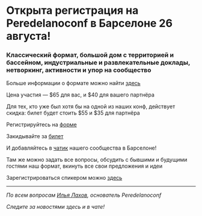 # Открыта регистрация на **Peredelanoconf** в Барселоне 26 августа!

### Классический формат, большой дом с территорией и бассейном, индустриальные и развлекательные доклады, нетворкинг, активности и упор на сообщество

Больше информации о формате можно найти [здесь](/./confs/standard.md)

Цена участия — $65 для вас, и $40 для вашего партнёра

Для тех, кто уже был хотя бы на одной из наших конф, действует скидка: билет будет стоить $55 и $35 для партнёра

Регистрируйтесь на [форме]( https://docs.google.com/forms/d/1f56KTw5UjHWLuKtjF_71fWVT8KV6GUlceDr6aICayug)

Закидывайте за [билет](/./guides/how-to-pay.md)

И добавляйтесь в [чатик](https://t.me/peredelanoconfbarcelona) нашего сообщества в Барселоне! 

Там же можно задать все вопросы, обсудить с бывшими и будущими гостями наш формат, вкинуть все свои предложения и идеи

Зарегистрироваться спикером можно [здесь](/./guides/tech-speech.md)

---

_По всем вопросам [Илья Лахов](https://t.me/ilakhov), основатель Peredelanoconf_

_Следите за новостями здесь и в чате!_

